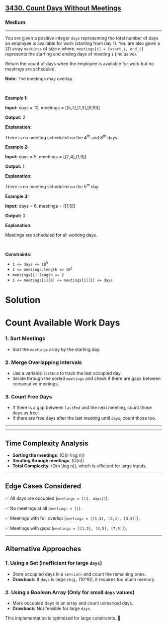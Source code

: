 <h2><a href="https://leetcode.com/problems/count-days-without-meetings">3430. Count Days Without Meetings</a></h2><h3>Medium</h3><hr><p>You are given a positive integer <code>days</code> representing the total number of days an employee is available for work (starting from day 1). You are also given a 2D array <code>meetings</code> of size <code>n</code> where, <code>meetings[i] = [start_i, end_i]</code> represents the starting and ending days of meeting <code>i</code> (inclusive).</p>

<p>Return the count of days when the employee is available for work but no meetings are scheduled.</p>

<p><strong>Note: </strong>The meetings may overlap.</p>

<p>&nbsp;</p>
<p><strong class="example">Example 1:</strong></p>

<div class="example-block">
<p><strong>Input:</strong> <span class="example-io">days = 10, meetings = [[5,7],[1,3],[9,10]]</span></p>

<p><strong>Output:</strong> <span class="example-io">2</span></p>

<p><strong>Explanation:</strong></p>

<p>There is no meeting scheduled on the 4<sup>th</sup> and 8<sup>th</sup> days.</p>
</div>

<p><strong class="example">Example 2:</strong></p>

<div class="example-block">
<p><strong>Input:</strong> <span class="example-io">days = 5, meetings = [[2,4],[1,3]]</span></p>

<p><strong>Output:</strong> <span class="example-io">1</span></p>

<p><strong>Explanation:</strong></p>

<p>There is no meeting scheduled on the 5<sup>th </sup>day.</p>
</div>

<p><strong class="example">Example 3:</strong></p>

<div class="example-block">
<p><strong>Input:</strong> <span class="example-io">days = 6, meetings = [[1,6]]</span></p>

<p><strong>Output:</strong> 0</p>

<p><strong>Explanation:</strong></p>

<p>Meetings are scheduled for all working days.</p>
</div>

<p>&nbsp;</p>
<p><strong>Constraints:</strong></p>

<ul>
	<li><code>1 &lt;= days &lt;= 10<sup>9</sup></code></li>
	<li><code>1 &lt;= meetings.length &lt;= 10<sup>5</sup></code></li>
	<li><code>meetings[i].length == 2</code></li>
	<li><code><font face="monospace">1 &lt;= meetings[i][0] &lt;= meetings[i][1] &lt;= days</font></code></li>
</ul>

# Solution

# Count Available Work Days

### 1. Sort Meetings
- Sort the `meetings` array by the starting day.

### 2. Merge Overlapping Intervals
- Use a variable `lastEnd` to track the last occupied day.
- Iterate through the sorted `meetings` and check if there are gaps between consecutive meetings.

### 3. Count Free Days
- If there is a gap between `lastEnd` and the next meeting, count those days as free.
- If there are free days after the last meeting until `days`, count those too.

---

---

## Time Complexity Analysis
- **Sorting the meetings**: \(O(n \log n)\)
- **Iterating through meetings**: \(O(n)\)
- **Total Complexity**: \(O(n \log n)\), which is efficient for large inputs.

---

## Edge Cases Considered
✅ All days are occupied (`meetings = [[1, days]]`).

✅ No meetings at all (`meetings = []`).

✅ Meetings with full overlap (`meetings = [[1,3], [2,4], [3,5]]`).

✅ Meetings with gaps (`meetings = [[1,2], [4,5], [7,8]]`).

---

## Alternative Approaches
### 1. Using a Set (Inefficient for large `days`)
- Store occupied days in a `set<int>` and count the remaining ones.
- **Drawback:** If `days` is large (e.g., \(10^9\)), it requires too much memory.

### 2. Using a Boolean Array (Only for small `days` values)
- Mark occupied days in an array and count unmarked days.
- **Drawback:** Not feasible for large `days`.

This implementation is optimized for large constraints. 🚀

